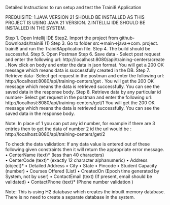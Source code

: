Detailed Instructions to run setup and test the Traini8 Application

PREQUISITE: 
1.JAVA VERSION 21 SHOULD BE INSTALLED AS THIS PROJECT IS USING JAVA 21 VERSION. 2.INTELLIJ IDE SHOULD BE INSTALLED IN THE SYSTEM.

Step 1. Open Intellij IDE
Step2.  Import the project from github- Downloads/traini8 (1)
Step 3. Go to folder src->main->java->com. project. traini8 and run the Traini8Application file.
Step 4. The build should be successful.
Step 5. Open Postman
Step 6. Save data - Select post request and enter the following url:  http://localhost:8080/api/training-centers/create . Now click on body and enter the data in json format.
You will get a 200 OK message which means data is successfully created in the DB.
Step 7. Retrieve data- Select get request in the postman and enter the following url:  http://localhost:8080/api/training-centers/get . You will get the 200 OK message which means the data is retrieved successfully. You can see the saved data in the response body.
Step 8. Retrieve data by any particular id number- Select get request in the postman and enter the following url:  http://localhost:8080/api/training-centers/get/1
You will get the 200 OK message which means the data is retrieved successfully. You can see the saved data in the response body.

Note: In place of 1 you can put any id number, for example if there are 3 entries then to get the data of number 2 id the url would be : http://localhost:8080/api/training-centers/get/2

To check the data validation:
If any data value is entered out of these following given constraints then it will return the appropriate error message.
•	CenterName (text)* (less than 40 characters)  
•	CenterCode (text)* (exactly 12 character alphanumeric) 
•	Address (object)* 
•	Detailed Address
•	City 
•	State 
•	Pincode 
•	Student Capacity (number) 
•	Courses Offered (List) 
•	CreatedOn (Epoch time generated by System, not by user) 
•	ContactEmail (text) (If present, email should be validated) 
•	ContactPhone (text)* (Phone number validation )

Note: This is using H2 database which creates the inbuilt memory database. There is no need to create a separate database in the system. 


